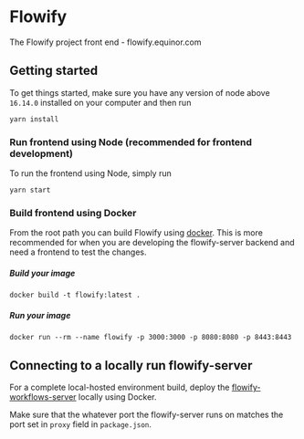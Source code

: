# Flowify

The Flowify project front end - flowify.equinor.com

## Getting started

To get things started, make sure you have any version of node above `16.14.0` installed on your computer and then run

```
yarn install
```

### Run frontend using Node (recommended for frontend development)

To run the frontend using Node, simply run

```
yarn start
```

### Build frontend using Docker

From the root path you can build Flowify using [docker](https://www.docker.com/). This is more recommended for when you are developing the flowify-server backend and need a frontend to test the changes.

##### Build your image

```
docker build -t flowify:latest .
```

##### Run your image

```
docker run --rm --name flowify -p 3000:3000 -p 8080:8080 -p 8443:8443
```

## Connecting to a locally run flowify-server

For a complete local-hosted environment build, deploy the [flowify-workflows-server](https://github.com/equinor/flowify-workflows-server) locally using Docker.

Make sure that the whatever port the flowify-server runs on matches the port set in `proxy` field in `package.json`.
